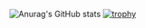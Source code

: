 ![Anurag's GitHub stats](https://github-readme-stats.vercel.app/api?username=songheewon&show_icons=true&theme=vue)
[![trophy](https://github-profile-trophy.vercel.app/?username=songheewon)](https://github.com/ryo-ma/github-profile-trophy)
